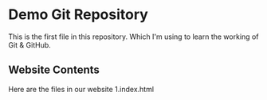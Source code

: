# Demo Git Repository
This is the first file in this repository. Which I'm using to learn the working of Git & GitHub.


## Website Contents
Here are the files in our website
1.index.html

